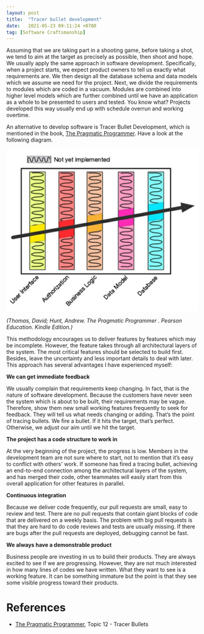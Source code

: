 ```yaml
---
layout: post
title:  "Tracer bullet development"
date:   2021-05-23 09:11:24 +0700
tag: [Software Craftsmanship]
---
```


Assuming that we are taking part in a shooting game, before taking a shot, we tend to aim at the target as precisely as possible, then shoot and hope. We usually apply the same approach in software development. Specifically, when a project starts, we expect product owners to tell us exactly what requirements are. We then design all the database schema and data models which we assume we need for the project. Next, we divide the requirements to modules which are coded in a vacuum. Modules are combined into higher level models which are further combined until we have an application as a whole to be presented to users and tested. You know what? Projects developed this way usually end up with schedule overrun and working overtime.

An alternative to develop software is Tracer Bullet Development, which is mentioned in the book, [The Pragmatic Programmer](https://www.amazon.com/Pragmatic-Programmer-journey-mastery-Anniversary/dp/0135957052). Have a look at the following diagram.

<img src="/assets/images/tracer-bullet-devlopment.png" alt="tracer-bullet-devlopment" width="600">

*(Thomas, David; Hunt, Andrew. The Pragmatic Programmer . Pearson Education. Kindle Edition.)*

This methodology encourages us to deliver features by features which may be incomplete. However, the feature takes through all architectural layers of the system. The most critical features should be selected to build first. Besides, leave the uncertainty and less important details to deal with later. This approach has several advantages I have experienced myself:

**We can get immediate feedback**

We usually complain that requirements keep changing. In fact, that is the nature of software development. Because the customers have never seen the system which is about to be built, their requirements may be vague. Therefore, show them new small working features frequently to seek for feedback. They will tell us what needs changing or adding. That’s the point of tracing bullets. We fire a bullet. If it hits the target, that’s perfect. Otherwise, we adjust our aim until we hit the target.

**The project has a code structure to work in**

At the very beginning of the project, the progress is low. Members in the development team are not sure where to start, not to mention that it’s easy to conflict with others' work. If someone has fired a tracing bullet, achieving an end-to-end connection among the architectural layers of the system, and has merged their code, other teammates will easily start from this overall application for other features in parallel.

**Continuous integration**

Because we deliver code frequently, our pull requests are small, easy to review and test. There are no pull requests that contain giant blocks of code that are delivered on a weekly basis. The problem with big pull requests is that they are hard to do code reviews and tests are usually missing. If there are bugs after the pull requests are deployed, debugging cannot be fast.

**We always have a demonstrable product**

Business people are investing in us to build their products. They are always excited to see if we are progressing. However, they are not much interested in how many lines of codes we have written. What they want to see is a working feature. It can be something immature but the point is that they see some visible progress toward their products.


# References

- [The Pragmatic Programmer](https://www.amazon.com/Pragmatic-Programmer-journey-mastery-Anniversary/dp/0135957052), Topic 12 - Tracer Bullets

